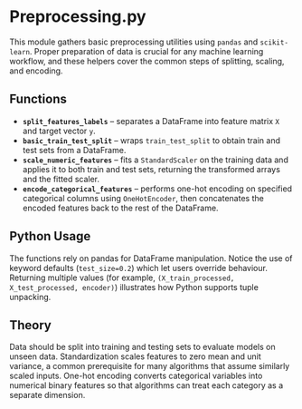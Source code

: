 # Preprocessing.py

This module gathers basic preprocessing utilities using `pandas` and `scikit-learn`. Proper preparation of data is
crucial for any machine learning workflow, and these helpers cover the common steps of splitting, scaling, and encoding.

## Functions

- **`split_features_labels`** – separates a DataFrame into feature matrix `X` and target vector `y`.
- **`basic_train_test_split`** – wraps `train_test_split` to obtain train and test sets from a DataFrame.
- **`scale_numeric_features`** – fits a `StandardScaler` on the training data and applies it to both train and test
  sets, returning the transformed arrays and the fitted scaler.
- **`encode_categorical_features`** – performs one-hot encoding on specified categorical columns using
  `OneHotEncoder`, then concatenates the encoded features back to the rest of the DataFrame.

## Python Usage

The functions rely on pandas for DataFrame manipulation. Notice the use of keyword defaults (`test_size=0.2`) which let
users override behaviour. Returning multiple values (for example, `(X_train_processed, X_test_processed, encoder)`)
illustrates how Python supports tuple unpacking.

## Theory

Data should be split into training and testing sets to evaluate models on unseen data. Standardization scales features
to zero mean and unit variance, a common prerequisite for many algorithms that assume similarly scaled inputs. One-hot
encoding converts categorical variables into numerical binary features so that algorithms can treat each category as a
separate dimension.
